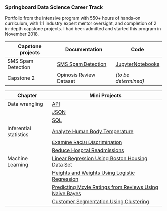 ### Springboard Data Science Career Track
Portfolio from the intensive program with 550+ hours of hands-on curriculum, with 1:1 industry expert mentor oversight, and completion of 2 in-depth capstone projects.
I had been admitted and started this program in November 2018. 


| Capstone projects | Documentation | Code |
| --- | --- | --- |
| SMS Spam Detection | [SMS Spam Detection](https://github.com/bkarolina/DS-Projects-Springboard/blob/master/Capstone%20Projects/Final%20Report.pdf)| [JupyterNotebooks](https://github.com/bkarolina/DS-Projects-Springboard/tree/master/Capstone%20Projects) |
| Capstone 2 | Opinosis Review Dataset |  *(to be determined)* |

| Chapter | Mini Projects |
| --- | --- |
| Data wrangling | [API](https://github.com/bkarolina/Data-Science-Career-Track-Projects-Springboard/blob/master/Mini%20Projects/api_data_wrangling_mini_project.ipynb) |
|  |[JSON](https://github.com/bkarolina/Data-Science-Career-Track-Projects-Springboard/blob/master/Mini%20Projects/JSON_mini_project.ipynb)  |
|  | [SQL](https://github.com/bkarolina/Data-Science-Career-Track-Projects-Springboard/blob/master/Mini%20Projects/sql_project.sql) |
| Inferential statistics | [Analyze Human Body Temperature](https://github.com/bkarolina/Data-Science-Career-Track-Projects-Springboard/blob/master/Mini%20Projects/sliderule_dsi_inferential_statistics_exercise_1.ipynb) |
|  | [Examine Racial Discrimination ](https://github.com/bkarolina/Data-Science-Career-Track-Projects-Springboard/blob/master/Mini%20Projects/sliderule_dsi_inferential_statistics_exercise_2.ipynb) |
|  | [Reduce Hospital Readmissions](https://github.com/bkarolina/Data-Science-Career-Track-Projects-Springboard/blob/master/Mini%20Projects/sliderule_dsi_inferential_statistics_exercise_3.ipynb) |
| Machine Learning | [Linear Regression Using Boston Housing Data Set](https://github.com/bkarolina/Data-Science-Career-Track-Projects-Springboard/blob/master/Mini%20Projects/Mini_Project_Linear_Regression.ipynb) |
|  | [Heights and Weights Using Logistic Regression](https://github.com/bkarolina/Data-Science-Career-Track-Projects-Springboard/blob/master/Mini%20Projects/Logistic_Regression.ipynb) |
|  | [Predicting Movie Ratings from Reviews Using Naive Bayes](https://github.com/bkarolina/Data-Science-Career-Track-Projects-Springboard/blob/master/Mini%20Projects/Naive_Bayes.ipynb) |
|  | [Customer Segmentation Using Clustering](https://github.com/bkarolina/Data-Science-Career-Track-Projects-Springboard/blob/master/Mini%20Projects/Mini_Project_Clustering.ipynb) |

